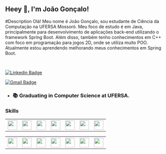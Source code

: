 
## Heey 👋, I'm João Gonçalo!

#Description
Olá! Meu nome é João Gonçalo, sou estudante de Ciência da Computação na UFERSA Mossoró. Meu foco de estudo é em Java, principalmente para desenvolvimento de aplicações back-end utilizando o framework Spring Boot. Além disso, também tenho conhecimentos em C++ com foco em programação para jogos 2D, onde se utiliza muito POO. Atualmente estou aprendendo melhorando meus conhecimentos em Spring Boot.

<!-- 
<img style="margin-left=50px;" class="margin-l" height=150px width=200px src="https://cdn.dribbble.com/users/330915/screenshots/3587000/10_coding_dribbble.gif">
-->


<br/>

[![Linkedin Badge](https://img.shields.io/badge/LinkedIn-0077B5?style=flat-square&logo=linkedin&logoColor=white)](www.linkedin.com/in/jngoncalo)

[![Gmail Badge](https://img.shields.io/badge/-Gmail-c14438?style=flat-square&logo=Gmail&logoColor=white&link=mailto:jnetogoncalo@gmail.com)](mailto:jnetogoncalo@gmail.com)

- ### 📚 Graduating in Computer Science at UFERSA.

### Skills
<!-- ## Languages -->
<div>
  <table>
    <th>
      <img height=30px width=30px src="https://cdn.jsdelivr.net/gh/devicons/devicon/icons/java/java-original.svg" />    
    </th>
    <th>
      <img height=30px width=30px src="https://cdn.jsdelivr.net/gh/devicons/devicon/icons/cplusplus/cplusplus-original.svg" />
    </th>
    <th>
      <img height=30px width=30px src="https://cdn.jsdelivr.net/gh/devicons/devicon/icons/swift/swift-original-wordmark.svg" />
    </th>
    <th>
      <img height=30px width=30px  src="https://cdn.jsdelivr.net/gh/devicons/devicon/icons/typescript/typescript-original.svg" />
    </th>
    <th>
      <img height=30px width=30px  src="https://cdn.jsdelivr.net/gh/devicons/devicon/icons/javascript/javascript-original.svg" />
    </th>
    <th>
      <img height=30px width=30px  src="https://cdn.jsdelivr.net/gh/devicons/devicon/icons/html5/html5-original.svg" />
    </th>
    <th>
      <img height=30px width=30px  src="https://cdn.jsdelivr.net/gh/devicons/devicon/icons/css3/css3-original.svg" />
    </th>
  </table>

</div>

<!-- ## Tools -->
<div> 
  <table>
    <th>	  
      <img height=30px width=30px src="https://cdn.jsdelivr.net/gh/devicons/devicon/icons/vscode/vscode-original.svg" />
    </th>
    <th>	  
      <img height=30px width=30px src="https://cdn.jsdelivr.net/gh/devicons/devicon/icons/intellij/intellij-original-wordmark.svg" />
    </th>
    <th>	  
      <img height=30px width=30px src="https://cdn.jsdelivr.net/gh/devicons/devicon/icons/spring/spring-original-wordmark.svg" />
    </th>
    <th>	  
      <img height=30px width=30px src="https://cdn.jsdelivr.net/gh/devicons/devicon/icons/git/git-original-wordmark.svg" />
    </th>
    <th>	  
      <img height=30px width=30px src="https://cdn.jsdelivr.net/gh/devicons/devicon/icons/postgresql/postgresql-original.svg" />
    </th>
    <th>	  
      <img height=30px width=30px src="https://cdn.jsdelivr.net/gh/devicons/devicon/icons/mongodb/mongodb-original-wordmark.svg" />
    </th>
    <th>	  
      <img height=30px width=30px src="https://cdn.jsdelivr.net/gh/devicons/devicon/icons/amazonwebservices/amazonwebservices-original-wordmark.svg" />
    </th>
</table>
</div>
